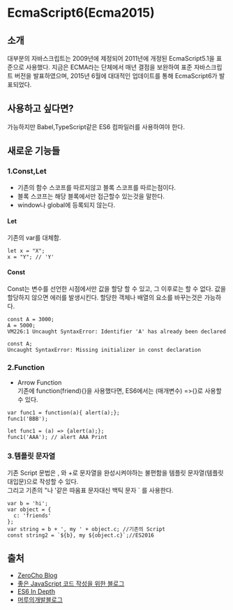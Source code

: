 
# EcmaScript6(Ecma2015)

## 소개</br>
대부분의 자바스크립트는 2009년에 제정되어 2011년에 개정된 EcmaScript5.1을 표준으로 사용했다.
지금은 ECMA라는 단체에서 매년 결점을 보완하여 표준 자바스크립트 버전을 발표하였으며, 2015년 6월에 대대적인 업데이트를 통해 EcmaScript6가 발표되었다.
## 사용하고 싶다면?
가능하지만 Babel,TypeScript같은 ES6 컴파일러를 사용하여야 한다.
## 새로운 기능들</br>
### 1.Const,Let</br>
- 기존의 함수 스코프를 따르지않고 블록 스코프를 따르는점이다. 
- 블록 스코프는 해당 블록에서만 접근할수 있는것을 말한다. 
- window나 global에 등록되지 않는다.
#### Let
기존의 var를 대체함.
```
let x = "X";
x = "Y"; // 'Y'
```
#### Const
Const는 변수를 선언한 시점에서만 값을 할당 할 수 있고, 그 이후로는 할 수 없다. 값을 할당하지 않으면 에러를 발생시킨다. 할당한 객체나 배열의 요소를 바꾸는것은 가능하다.
```
const A = 3000;
A = 5000;
VM226:1 Uncaught SyntaxError: Identifier 'A' has already been declared
```
```
const A;
Uncaught SyntaxError: Missing initializer in const declaration
```
### 2.Function</br>
- Arrow Function</br>
기존에 function(friend){}을 사용했다면, ES6에서는 (매개변수) =>{}로 사용할 수 있다.
```
var func1 = function(a){ alert(a);};
func1('BBB');
```
```
let func1 = (a) => {alert(a);};
func1('AAA'); // alert AAA Print
```
### 3.템플릿 문자열
기존 Script 문법은 , 와 +로 문자열을 완성시켜야하는 불편함을 템플릿 문자열(템플릿 대입문)으로 작성할 수 있다. </br>
그리고 기존의 "나 '같은 따옴표 문자대신 백틱 문자 \` 를 사용한다.</br>

```
var b = 'hi';
var object = {
  c: 'friends'
};
var string = b + ', my ' + object.c; //기존의 Script
const string2 = `${b}, my ${object.c}`;//ES2016
```
## 출처
- [ZeroCho Blog](https://www.zerocho.com/category/EcmaScript/post/5756d488e9c105aaeb550ea5)</br>
- [좋은 JavaScript 코드 작성을 위한 블로그](https://cimfalab.github.io/deepscan/2016/07/ecmascript-6)
- [ES6 In Depth](http://hacks.mozilla.or.kr/category/es6-in-depth/)
- [머루의개발블로그](http://wonwoo.ml/)
